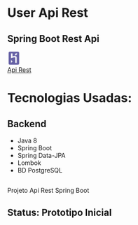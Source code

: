 # User Api Rest

## Spring Boot Rest Api

<img src="./src/main/resources/static/icon/heroku-icon.svg" style="width: 30px">
<br>
<a href="#">Api Rest</a>

##
##

# Tecnologias Usadas:

## Backend

* Java 8
* Spring Boot
* Spring Data-JPA
* Lombok
* BD PostgreSQL


##
Projeto Api Rest Spring Boot

## Status: Prototipo Inicial
